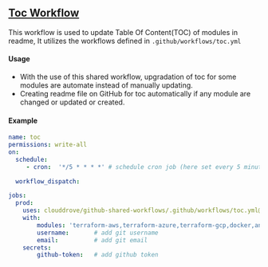 ## [Toc Workflow](https://github.com/clouddrove/github-shared-workflows/blob/master/.github/workflows/toc.yml)

This workflow is used to update Table Of Content(TOC) of modules in readme, It utilizes the workflows defined in `.github/workflows/toc.yml`

#### Usage
- With the use of this shared workflow, upgradation of toc for some modules are automate instead of manually updating.
- Creating readme file on GitHub for toc automatically if any module are changed or updated or created.


#### Example

```yaml
name: toc
permissions: write-all
on:
  schedule:
     - cron:  '*/5 * * * *' # schedule cron job (here set every 5 minutes)

  workflow_dispatch:

jobs:
  prod:
    uses: clouddrove/github-shared-workflows/.github/workflows/toc.yml@master   
    with:  
        modules: 'terraform-aws,terraform-azure,terraform-gcp,docker,ansible,tools' # modules for list in toc
        username:       # add git username
        email:          # add git email
    secrets:
        github-token:   # add github token
```
